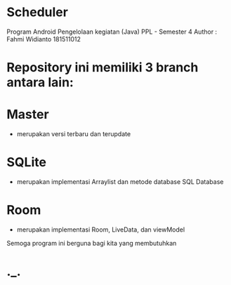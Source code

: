 # Scheduler
Program Android Pengelolaan kegiatan (Java)
PPL - Semester 4
Author : Fahmi Widianto 181511012

# Repository ini memiliki 3 branch antara lain:
# Master 
- merupakan versi terbaru dan terupdate
# SQLite
- merupakan implementasi Arraylist dan metode database SQL Database
# Room
- merupakan implementasi Room, LiveData, dan viewModel

Semoga program ini berguna bagi kita yang membutuhkan
# ._.
